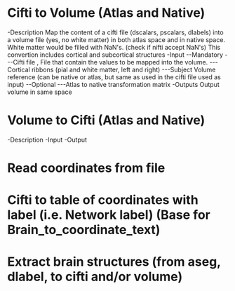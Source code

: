# Cifti to Volume (Atlas and Native)
-Description
Map the content of a cifti file (dscalars, pscalars, dlabels) into a volume file (yes, no white matter) in both atlas space and in native space. White matter would be filled with NaN's. (check if nifti accept NaN's)
This convertion includes cortical and subcortical structures
-Input
--Mandatory
---Cifti file , File that contain the values to be mapped into the volume. 
---Cortical ribbons (pial and white matter, left and right)
---Subject Volume reference (can be native or atlas, but same as used in the cifti file used as input)
--Optional
---Atlas to native transformation matrix
-Outputs
Output volume in same space 

# Volume to Cifti (Atlas and Native)
-Description
-Input
-Output
# Read coordinates from file
# Cifti to table of coordinates with label (i.e. Network label) (Base for Brain_to_coordinate_text)
# Extract brain structures (from aseg, dlabel, to cifti and/or volume)
